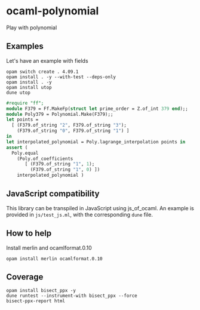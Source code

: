 # ocaml-polynomial

Play with polynomial

## Examples

Let's have an example with fields
```shell
opam switch create . 4.09.1
opam install . -y --with-test --deps-only
opam install . -y
opam install utop
dune utop
```

```ocaml
#require "ff";
module F379 = Ff.MakeFp(struct let prime_order = Z.of_int 379 end);;
module Poly379 = Polynomial.Make(F379);;
let points =
  [ (F379.of_string "2", F379.of_string "3");
    (F379.of_string "0", F379.of_string "1") ]
in
let interpolated_polynomial = Poly.lagrange_interpolation points in
assert (
  Poly.equal
    (Poly.of_coefficients
       [ (F379.of_string "1", 1);
         (F379.of_string "1", 0) ])
    interpolated_polynomial )

```

## JavaScript compatibility

This library can be transpiled in JavaScript using js_of_ocaml.
An example is provided in `js/test_js.ml`, with the corresponding `dune` file.

## How to help

Install merlin and ocamlformat.0.10
```
opam install merlin ocamlformat.0.10
```

## Coverage

```
opam install bisect_ppx -y
dune runtest --instrument-with bisect_ppx --force
bisect-ppx-report html
```
